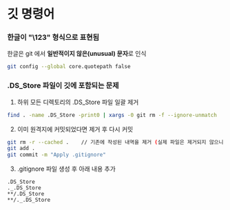 # 깃 명령어

### 한글이 "\123" 형식으로 표현됨
한글은 git 에서 **일반적이지 않은(unusual) 문자**로 인식


```bash
git config --global core.quotepath false
```

### .DS_Store 파일이 깃에 포함되는 문제
1. 하위 모든 디렉토리의 .DS_Store 파일 일괄 제거
```bash
find . -name .DS_Store -print0 | xargs -0 git rm -f --ignore-unmatch
```

2. 이미 원격지에 커밋되었다면 제거 후 다시 커밋
```bash
git rm -r --cached .    // 기존에 작성된 내역을 제거 (실제 파일은 제거되지 않으니 안심)
git add .
git commit -m "Apply .gitignore"
```

3. .gitignore 파일 생성 후 아래 내용 추가
```vim
.DS_Store
._.DS_Store
**/.DS_Store
**/._.DS_Store
```